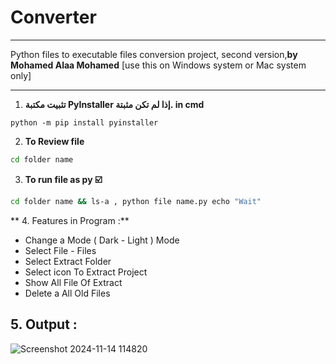 # Converter
*****
Python files to executable 
files conversion project,
second version,**__by Mohamed Alaa Mohamed__**
[use this on Windows system or Mac system only]
*****
1. **تثبيت مكتبة PyInstaller إذا لم تكن مثبتة. in cmd**
```
python -m pip install pyinstaller
```
2. __To Review file__
 ```bash
cd folder name
   ```
3. __To run file as py ☑️__
```bash
cd folder name && ls-a , python file name.py echo "Wait"
   ```
** 4. Features in Program :**
 - Change a Mode ( Dark - Light ) Mode
 - Select File - Files 
 - Select Extract Folder 
 - Select icon To Extract Project 
 - Show All File Of Extract 
 - Delete a All Old Files 

## 5.  __Output__ :
![Screenshot 2024-11-14 114820](https://github.com/user-attachments/assets/61a807c4-ee18-4144-bffb-f492e75e1794)


